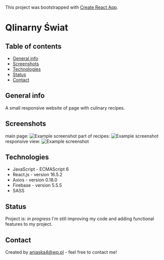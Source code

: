 This project was bootstrapped with [Create React App](https://github.com/facebook/create-react-app).

# Qlinarny Świat


## Table of contents
* [General info](#general-info)
* [Screenshots](#screenshots)
* [Technologies](#technologies)
* [Status](#status)
* [Contact](#contact)

## General info
A small responsive website of page with culinary recipes. 

## Screenshots
main page:
![Example screenshot](./images/print_1.png)
part of recipes:
![Example screenshot](./images/print_2.png)
responsive view:
![Example screenshot](./images/print_3.png)

## Technologies
* JavaScript - ECMAScript 6
* React.js - version 16.5.2
* Axios - version 0.18.0
* Firebase - version 5.5.5
* SASS

## Status
Project is: _in progress_
I'm still improving my code and adding functional features to my project.



## Contact
Created by [aniaska4@wp.pl](https://www.linkedin.com/in/anna-belka-71793649/) - feel free to contact me!